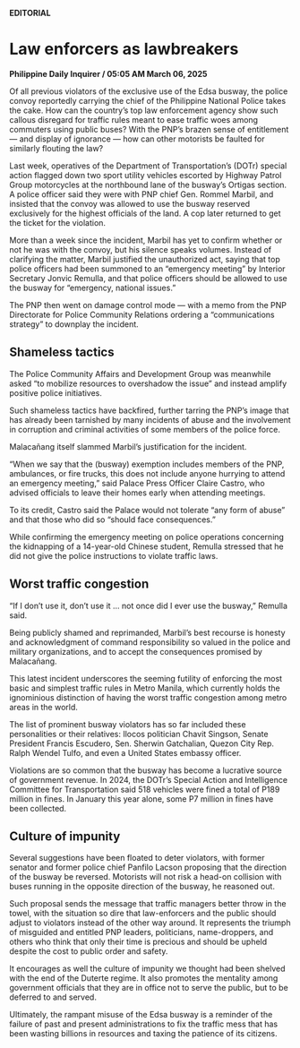 **EDITORIAL**

# Law enforcers as lawbreakers

****Philippine Daily Inquirer / 05:05 AM March 06, 2025****

Of all previous violators of the exclusive use of the Edsa busway, the police convoy reportedly carrying the chief of the Philippine National Police takes the cake. How can the country’s top law enforcement agency show such callous disregard for traffic rules meant to ease traffic woes among commuters using public buses? With the PNP’s brazen sense of entitlement — and display of ignorance — how can other motorists be faulted for similarly flouting the law?

Last week, operatives of the Department of Transportation’s (DOTr) special action flagged down two sport utility vehicles escorted by Highway Patrol Group motorcycles at the northbound lane of the busway’s Ortigas section. A police officer said they were with PNP chief Gen. Rommel Marbil, and insisted that the convoy was allowed to use the busway reserved exclusively for the highest officials of the land. A cop later returned to get the ticket for the violation.

More than a week since the incident, Marbil has yet to confirm whether or not he was with the convoy, but his silence speaks volumes. Instead of clarifying the matter, Marbil justified the unauthorized act, saying that top police officers had been summoned to an “emergency meeting” by Interior Secretary Jonvic Remulla, and that police officers should be allowed to use the busway for “emergency, national issues.”

The PNP then went on damage control mode — with a memo from the PNP Directorate for Police Community Relations ordering a “communications strategy” to downplay the incident.

## Shameless tactics

The Police Community Affairs and Development Group was meanwhile asked “to mobilize resources to overshadow the issue” and instead amplify positive police initiatives.

Such shameless tactics have backfired, further tarring the PNP’s image that has already been tarnished by many incidents of abuse and the involvement in corruption and criminal activities of some members of the police force.

Malacañang itself slammed Marbil’s justification for the incident.

“When we say that the (busway) exemption includes members of the PNP, ambulances, or fire trucks, this does not include anyone hurrying to attend an emergency meeting,” said Palace Press Officer Claire Castro, who advised officials to leave their homes early when attending meetings.

To its credit, Castro said the Palace would not tolerate “any form of abuse” and that those who did so “should face consequences.”

While confirming the emergency meeting on police operations concerning the kidnapping of a 14-year-old Chinese student, Remulla stressed that he did not give the police instructions to violate traffic laws.

## Worst traffic congestion

“If I don’t use it, don’t use it … not once did I ever use the busway,” Remulla said.

Being publicly shamed and reprimanded, Marbil’s best recourse is honesty and acknowledgment of command responsibility so valued in the police and military organizations, and to accept the consequences promised by Malacañang.

This latest incident underscores the seeming futility of enforcing the most basic and simplest traffic rules in Metro Manila, which currently holds the ignominious distinction of having the worst traffic congestion among metro areas in the world.

The list of prominent busway violators has so far included these personalities or their relatives: Ilocos politician Chavit Singson, Senate President Francis Escudero, Sen. Sherwin Gatchalian, Quezon City Rep. Ralph Wendel Tulfo, and even a United States embassy officer.

Violations are so common that the busway has become a lucrative source of government revenue. In 2024, the DOTr’s Special Action and Intelligence Committee for Transportation said 518 vehicles were fined a total of P189 million in fines. In January this year alone, some P7 million in fines have been collected.

## Culture of impunity

Several suggestions have been floated to deter violators, with former senator and former police chief Panfilo Lacson proposing that the direction of the busway be reversed. Motorists will not risk a head-on collision with buses running in the opposite direction of the busway, he reasoned out.

Such proposal sends the message that traffic managers better throw in the towel, with the situation so dire that law-enforcers and the public should adjust to violators instead of the other way around. It represents the triumph of misguided and entitled PNP leaders, politicians, name-droppers, and others who think that only their time is precious and should be upheld despite the cost to public order and safety. 

It encourages as well the culture of impunity we thought had been shelved with the end of the Duterte regime. It also promotes the mentality among government officials that they are in office not to serve the public, but to be deferred to and served.

Ultimately, the rampant misuse of the Edsa busway is a reminder of the failure of past and present administrations to fix the traffic mess that has been wasting billions in resources and taxing the patience of its citizens.